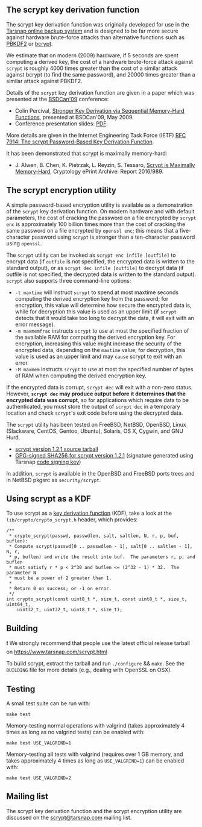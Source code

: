 The scrypt key derivation function
----------------------------------


The scrypt key derivation function was originally developed for use in the
[Tarsnap online backup system](http://www.tarsnap.com/index.html) and is
designed to be far more secure against hardware brute-force attacks than
alternative functions such as [PBKDF2](http://en.wikipedia.org/wiki/PBKDF2) or
[bcrypt](http://www.openbsd.org/papers/bcrypt-paper.ps).

We estimate that on modern (2009) hardware, if 5 seconds are spent computing a
derived key, the cost of a hardware brute-force attack against `scrypt` is
roughly 4000 times greater than the cost of a similar attack against bcrypt (to
find the same password), and 20000 times greater than a similar attack against
PBKDF2.

Details of the `scrypt` key derivation function are given in a paper which was
presented at the [BSDCan'09](http://www.bsdcan.org/2009/) conference:

* Colin Percival, [Stronger Key Derivation via Sequential Memory-Hard
  Functions](http://www.tarsnap.com/scrypt/scrypt.pdf), presented at BSDCan'09,
  May 2009.
* Conference presentation slides:
  [PDF](http://www.tarsnap.com/scrypt/scrypt-slides.pdf).

More details are given in the Internet Engineering Task Force
(IETF)
[RFC 7914: The scrypt Password-Based Key Derivation Function](https://tools.ietf.org/html/rfc7914).

It has been demonstrated that scrypt is maximally memory-hard:

* J. Alwen, B. Chen, K. Pietrzak, L. Reyzin, S. Tessaro,
  [Scrypt is Maximally Memory-Hard](http://eprint.iacr.org/2016/989),
  Cryptology ePrint Archive: Report 2016/989.


The scrypt encryption utility
-----------------------------

A simple password-based encryption utility is available as a demonstration of
the `scrypt` key derivation function. On modern hardware and with default
parameters, the cost of cracking the password on a file encrypted by `scrypt
enc` is approximately 100 billion times more than the cost of cracking the same
password on a file encrypted by `openssl enc`; this means that a five-character
password using `scrypt` is stronger than a ten-character password using
`openssl`.

The `scrypt` utility can be invoked as `scrypt enc infile [outfile]` to encrypt
data (if `outfile` is not specified, the encrypted data is written to the
standard output), or as `scrypt dec infile [outfile]` to decrypt data (if
outfile is not specified, the decrypted data is written to the standard
output). `scrypt` also supports three command-line options:

* `-t maxtime` will instruct `scrypt` to spend at most maxtime seconds
  computing the derived encryption key from the password; for encryption, this
  value will determine how secure the encrypted data is, while for decryption
  this value is used as an upper limit (if `scrypt` detects that it would take
  too long to decrypt the data, it will exit with an error message).
* `-m maxmemfrac` instructs `scrypt` to use at most the specified fraction of
  the available RAM for computing the derived encryption key. For encryption,
  increasing this value might increase the security of the encrypted data,
  depending on the `maxtime` value; for decryption, this value is used as an
  upper limit and may `cause` scrypt to exit with an error.
* `-M maxmem` instructs `scrypt` to use at most the specified number of bytes
  of RAM when computing the derived encryption key.

If the encrypted data is corrupt, `scrypt dec` will exit with a non-zero
status.  However, **`scrypt dec` may produce output before it determines that
the encrypted data was corrupt**, so for applications which require data to be
authenticated, you must store the output of `scrypt dec` in a temporary
location and check `scrypt`'s exit code before using the decrypted data.

The `scrypt` utility has been tested on FreeBSD, NetBSD, OpenBSD, Linux
(Slackware, CentOS, Gentoo, Ubuntu), Solaris, OS X, Cygwin, and GNU Hurd.

* [scrypt version 1.2.1 source
  tarball](https://www.tarsnap.com/scrypt/scrypt-1.2.1.tgz)
* [GPG-signed SHA256 for scrypt version
  1.2.1](https://www.tarsnap.com/scrypt/scrypt-sigs-1.2.1.asc) (signature
  generated using Tarsnap [code signing
  key](https://www.tarsnap.com/tarsnap-signing-key.asc))

In addition, `scrypt` is available in the OpenBSD and FreeBSD ports trees and
in NetBSD pkgsrc as `security/scrypt`.


Using scrypt as a KDF
---------------------

To use scrypt as a
[key derivation function](https://en.wikipedia.org/wiki/Key_derivation_function)
(KDF), take a
look at the `lib/crypto/crypto_scrypt.h` header, which provides:

```
/**
 * crypto_scrypt(passwd, passwdlen, salt, saltlen, N, r, p, buf, buflen):
 * Compute scrypt(passwd[0 .. passwdlen - 1], salt[0 .. saltlen - 1], N, r,
 * p, buflen) and write the result into buf.  The parameters r, p, and buflen
 * must satisfy r * p < 2^30 and buflen <= (2^32 - 1) * 32.  The parameter N
 * must be a power of 2 greater than 1.
 *
 * Return 0 on success; or -1 on error.
 */
int crypto_scrypt(const uint8_t *, size_t, const uint8_t *, size_t, uint64_t,
    uint32_t, uint32_t, uint8_t *, size_t);
```


Building
--------

:exclamation: We strongly recommend that people use the latest
official release tarball on https://www.tarsnap.com/scrypt.html

To build scrypt, extract the tarball and run `./configure` && `make`.  See the
`BUILDING` file for more details (e.g., dealing with OpenSSL on OSX).


Testing
-------

A small test suite can be run with:

    make test

Memory-testing normal operations with valgrind (takes approximately 4 times as
long as no valgrind tests) can be enabled with:

    make test USE_VALGRIND=1

Memory-testing all tests with valgrind (requires over 1 GB memory, and takes
approximately 4 times as long as `USE_VALGRIND=1`) can be enabled with:

    make test USE_VALGRIND=2


Mailing list
------------

The scrypt key derivation function and the scrypt encryption utility are
discussed on the <scrypt@tarsnap.com> mailing list.


